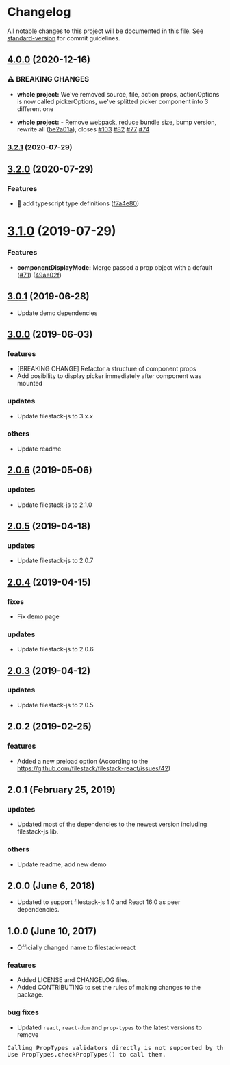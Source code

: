 # Changelog

All notable changes to this project will be documented in this file. See [standard-version](https://github.com/conventional-changelog/standard-version) for commit guidelines.

## [4.0.0](https://github.com/filestack/filestack-react/compare/v3.2.0...v4.0.0) (2020-12-16)


### ⚠ BREAKING CHANGES

* **whole project:** We've removed source, file, action props, actionOptions is now called
pickerOptions, we've splitted picker component into 3 different one

* **whole project:** - Remove webpack, reduce bundle size, bump version, rewrite all ([be2a01a](https://github.com/filestack/filestack-react/commit/be2a01a5e79c637d29de261a679752b0a34b3bf3)), closes [#103](https://github.com/filestack/filestack-react/issues/103) [#82](https://github.com/filestack/filestack-react/issues/82) [#77](https://github.com/filestack/filestack-react/issues/77) [#74](https://github.com/filestack/filestack-react/issues/74)

### [3.2.1](https://github.com/filestack/filestack-react/compare/v3.2.0...v3.2.1) (2020-07-29)

## [3.2.0](https://github.com/filestack/filestack-react/compare/v3.1.0...v3.2.0) (2020-07-29)


### Features

* 🎸 add typescript type definitions ([f7a4e80](https://github.com/filestack/filestack-react/commit/f7a4e80ab44edb1e0e0858d65a9ed1c3e7214e8c))

# [3.1.0](https://github.com/filestack/filestack-react/compare/v3.0.1...v3.1.0) (2019-07-29)


### Features

* **componentDisplayMode:** Merge passed a prop object with a default ([#71](https://github.com/filestack/filestack-react/issues/71)) ([49ae02f](https://github.com/filestack/filestack-react/commit/49ae02f))



## [3.0.1](https://github.com/filestack/filestack-react/compare/v3.0.0...v3.0.1) (2019-06-28)
- Update demo dependencies


## [3.0.0](https://github.com/filestack/filestack-react/compare/v2.0.6...v3.0.0) (2019-06-03)

### features
- [BREAKING CHANGE] Refactor a structure of component props
- Add posibility to display picker immediately after component was mounted

### updates
- Update filestack-js to 3.x.x

### others
- Update readme

## [2.0.6](https://github.com/filestack/filestack-react/compare/v2.0.5...v2.0.6) (2019-05-06)

### updates
- Update filestack-js to 2.1.0

## [2.0.5](https://github.com/filestack/filestack-react/compare/v2.0.4...v2.0.5) (2019-04-18)

### updates
- Update filestack-js to 2.0.7

## [2.0.4](https://github.com/filestack/filestack-react/compare/v2.0.3...v2.0.4) (2019-04-15)

### fixes
- Fix demo page

### updates
- Update filestack-js to 2.0.6


## [2.0.3](https://github.com/filestack/filestack-react/compare/v2.0.2...v2.0.3) (2019-04-12)

### updates
- Update filestack-js to 2.0.5

## 2.0.2 (2019-02-25)

### features
- Added a new preload option (According to the https://github.com/filestack/filestack-react/issues/42)

## 2.0.1 (February 25, 2019)

### updates
- Updated most of the dependencies to the newest version including filestack-js lib.

### others
- Update readme, add new demo


## 2.0.0 (June 6, 2018)

- Updated to support filestack-js 1.0 and React 16.0 as peer dependencies.

## 1.0.0 (June 10, 2017)

- Officially changed name to filestack-react

### features

- Added LICENSE and CHANGELOG files.
- Added CONTRIBUTING to set the rules of making changes to the package.

### bug fixes

- Updated `react`, `react-dom` and `prop-types` to the latest versions to remove
<pre>Calling PropTypes validators directly is not supported by the `prop-types` package.
Use PropTypes.checkPropTypes() to call them.</pre>
